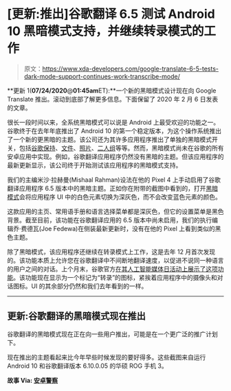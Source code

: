 # [更新:推出]谷歌翻译 6.5 测试 Android 10 黑暗模式支持，并继续转录模式的工作

> 原文：<https://www.xda-developers.com/google-translate-6-5-tests-dark-mode-support-continues-work-transcribe-mode/>

**更新 1(****07/24/2020****@****01:45am****ET):**一个新的黑暗模式设计现在向 Google Translate 推出。滚动到底部了解更多信息。下面保留了 2020 年 2 月 6 日发表的文章。

很长一段时间以来，全系统黑暗模式可以说是 Android 上最受欢迎的功能之一。谷歌终于在去年年底推出了 Android 10 的第一个稳定版本，为这个操作系统推出了一个新的更黑暗的主题。该公司还为其许多应用程序推出了单独的黑暗模式开关，包括[谷歌保持](https://www.xda-developers.com/google-keep-notes-dark-mode/)、[文件](https://www.xda-developers.com/files-by-google-dark-theme/)、[照片](https://www.xda-developers.com/google-photos-dark-theme-roll-out/)、[二人组](https://www.xda-developers.com/google-duo-dark-theme-android-10/)等等。然而，黑暗模式尚未在谷歌的所有安卓应用中实现。例如，谷歌翻译应用程序仍然没有黑暗的主题。但该应用程序的最新更新显示，该公司终于开始测试该应用程序的黑暗模式支持。

我们的主编米沙·拉赫曼(Mishaal Rahman)设法在他的 Pixel 4 上手动启用了谷歌翻译应用程序 6.5 版本中的黑暗主题。正如你在附带的截图中看到的，打开[黑暗模式](https://www.xda-developers.com/tag/dark-mode/)会将应用程序 UI 中的白色元素切换为深灰色，而不会改变蓝色元素的颜色。

这款应用的主页、常用语手册和语言选择菜单都是深灰色，但它的设置菜单是黑色背景。截至目前，该功能在谷歌翻译应用的 6.5 版本中尚未启用，我们的执行编辑乔·费德瓦(Joe Fedewa)在侧装最新更新时，没有在他的 Pixel 上看到类似的黑色主题。

除了黑暗模式，该应用程序还继续在转录模式上工作，这是去年 12 月首次发现的。该功能本质上允许您在谷歌翻译中不间断地翻译速度，以促进不说同一种语言的用户之间的对话。上个月末，谷歌官方[在其人工智能媒体日活动上展示了这项功能](https://www.theverge.com/2020/1/28/21112214/google-translate-real-time-transcription-ai-android-app-feature-new)。该功能现在显示为一个标记为“转录”的图标，紧挨着应用程序中的摄像头和对话图标。UI 的其余部分仍然和我们去年看到的一样。

* * *

## 更新:谷歌翻译的黑暗模式现在推出

谷歌翻译的黑暗模式现在正在向一些用户推出，可能是在一个更广泛的推广计划下。

现在推出的主题看起来比今年早些时候发现的要好得多。这些截图来自运行 Android 10 和谷歌翻译版本 6.10.0.05 的华硕 ROG 手机 3。

**故事 Via: [安卓警察](https://www.androidpolice.com/2020/07/21/google-translate-6-5-brings-an-ugly-dark-mode-to-some-users-apk-download/)**